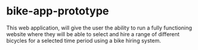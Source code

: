 # bike-app-prototype
This web application, will give the user the ability to run a fully functioning website where they will be able to select and hire a range of different bicycles for a selected time period using a bike hiring system.
